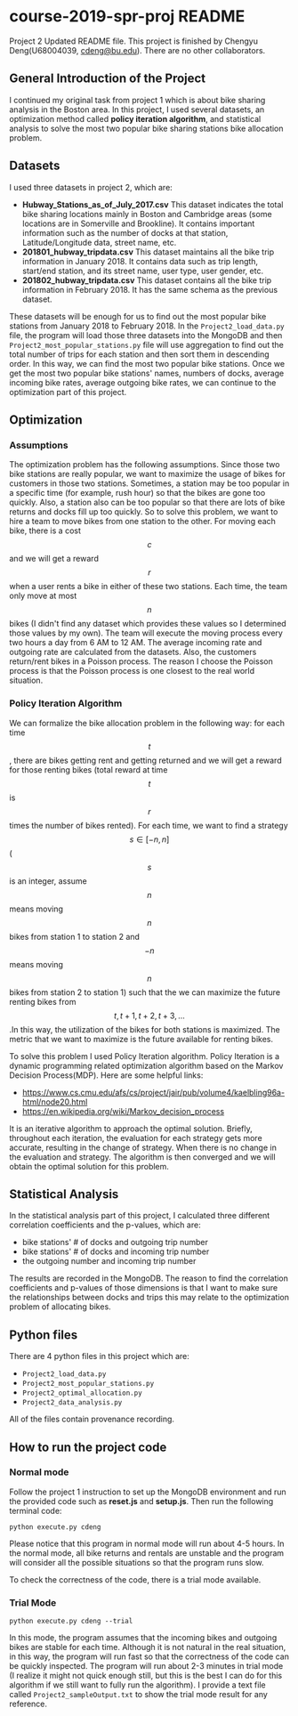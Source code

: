 # course-2019-spr-proj README
Project 2 Updated README file. 
This project is finished by Chengyu Deng(U68004039, cdeng@bu.edu). There are no other collaborators. 

## General Introduction of the Project
I continued my original task from project 1 which is about bike sharing analysis in the Boston area. In this project, I used several datasets, an optimization method called **policy iteration algorithm**, and statistical analysis to solve the most two popular bike sharing stations bike allocation problem. 

## Datasets
I used three datasets in project 2, which are: 
- **Hubway_Stations_as_of_July_2017.csv**
This dataset indicates the total bike sharing locations mainly in Boston and Cambridge areas (some locations are in Somerville and Brookline). It contains important information such as the number of docks at that station, Latitude/Longitude data, street name, etc. 
- **201801_hubway_tripdata.csv**
This dataset maintains all the bike trip information in January 2018. It contains data such as trip length, start/end station, and its street name, user type, user gender, etc. 
- **201802_hubway_tripdata.csv**
This dataset contains all the bike trip information in February 2018. It has the same schema as the previous dataset. 

These datasets will be enough for us to find out the most popular bike stations from January 2018 to February 2018. In the ```Project2_load_data.py``` file, the program will load those three datasets into the MongoDB and then ```Project2_most_popular_stations.py``` file will use aggregation to find out the total number of trips for each station and then sort them in descending order. In this way, we can find the most two popular bike stations. Once we get the most two popular bike stations' names, numbers of docks, average incoming bike rates, average outgoing bike rates, we can continue to the optimization part of this project. 

## Optimization
### Assumptions
The optimization problem has the following assumptions. Since those two bike stations are really popular, we want to maximize the usage of bikes for customers in those two stations. Sometimes, a station may be too popular in a specific time (for example, rush hour) so that the bikes are gone too quickly. Also, a station also can be too popular so that there are lots of bike returns and docks fill up too quickly. So to solve this problem, we want to hire a team to move bikes from one station to the other. For moving each bike, there is a cost $$c$$ and we will get a reward $$r$$ when a user rents a bike in either of these two stations. Each time, the team only move at most $$n$$ bikes (I didn't find any dataset which provides these values so I determined those values by my own). The team will execute the moving process every two hours a day from 6 AM to 12 AM. The average incoming rate and outgoing rate are calculated from the datasets. Also, the customers return/rent bikes in a Poisson process. The reason I choose the Poisson process is that the Poisson process is one closest to the real world situation. 

### Policy Iteration Algorithm
We can formalize the bike allocation problem in the following way: for each time $$t$$, there are bikes getting rent and getting returned and we will get a reward for those renting bikes (total reward at time $$t$$ is $$r$$ times the number of bikes rented). For each time, we want to find a strategy $$s\in[-n, n]$$ ($$s$$ is an integer, assume $$n$$ means moving $$n$$ bikes from station 1 to station 2 and $$-n$$ means moving $$n$$ bikes from station 2 to station 1) such that the we can maximize the future renting bikes from $$t, t+1, t+2, t+3, ...$$.In this way, the utilization of the bikes for both stations is maximized. The metric that we want to maximize is the future available for renting bikes.

To solve this problem I used Policy Iteration algorithm. Policy Iteration is a dynamic programming related optimization algorithm based on the Markov Decision Process(MDP). Here are some helpful links:
- https://www.cs.cmu.edu/afs/cs/project/jair/pub/volume4/kaelbling96a-html/node20.html
- https://en.wikipedia.org/wiki/Markov_decision_process

It is an iterative algorithm to approach the optimal solution. Briefly, throughout each iteration, the evaluation for each strategy gets more accurate, resulting in the change of strategy. When there is no change in the evaluation and strategy. The algorithm is then converged and we will obtain the optimal solution for this problem. 

## Statistical Analysis
In the statistical analysis part of this project, I calculated three different correlation coefficients and the p-values, which are:
- bike stations' # of docks and outgoing trip number
- bike stations' # of docks and incoming trip number
- the outgoing number and incoming trip number

The results are recorded in the MongoDB. The reason to find the correlation coefficients and p-values of those dimensions is that I want to make sure the relationships between docks and trips this may relate to the optimization problem of allocating bikes.  

## Python files
There are 4 python files in this project which are:
- ```Project2_load_data.py```
- ```Project2_most_popular_stations.py```
- ```Project2_optimal_allocation.py```
- ```Project2_data_analysis.py```

All of the files contain provenance recording.

## How to run the project code
### Normal mode
Follow the project 1 instruction to set up the MongoDB environment and run the provided code such as **reset.js** and **setup.js**. Then run the following terminal code:
```
python execute.py cdeng
```
Please notice that this program in normal mode will run about 4-5 hours. In the normal mode, all bike returns and rentals are unstable and the program will consider all the possible situations so that the program runs slow. 

To check the correctness of the code, there is a trial mode available. 
### Trial Mode
```
python execute.py cdeng --trial
```
In this mode, the program assumes that the incoming bikes and outgoing bikes are stable for each time. Although it is not natural in the real situation, in this way, the program will run fast so that the correctness of the code can be quickly inspected. The program will run about 2-3 minutes in trial mode (I realize it might not quick enough still, but this is the best I can do for this algorithm if we still want to fully run the algorithm). I provide a text file called ```Project2_sampleOutput.txt``` to show the trial mode result for any reference. 







